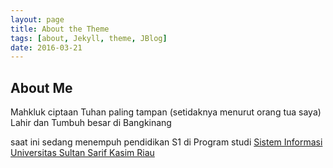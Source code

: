 ```yaml
---
layout: page
title: About the Theme
tags: [about, Jekyll, theme, JBlog]
date: 2016-03-21
---
```



## About Me

Mahkluk ciptaan Tuhan paling tampan (setidaknya menurut orang tua saya)
Lahir dan Tumbuh besar di Bangkinang


saat ini sedang menempuh pendidikan S1 di Program studi  <a href="https://sif.uin-suska.ac.id/">Sistem Informasi</a><br>
<a href="https://uin-suska.ac.id/">Universitas Sultan Sarif Kasim Riau</a>